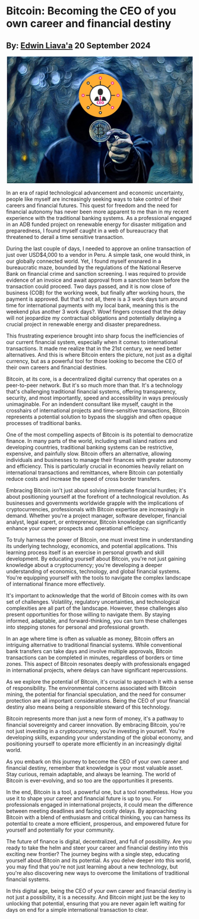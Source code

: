 #  Bitcoin: Becoming the CEO of you own career and financial destiny
## By: [Edwin Liava'a](https://github.com/EdwinLiavaa) 20 September 2024

<p align="center">
 <img width="500" src="https://github.com/EdwinLiavaa/liavaa.space/blob/main/blog/20240920/pic.png">
</p>

In an era of rapid technological advancement and economic uncertainty, people like myself are increasingly seeking ways to take control of their careers and financial futures. This quest for freedom and the need for financial autonomy has never been more apparent to me than in my recent experience with the traditional banking systems. As a professional engaged in an ADB funded project on renewable energy for disaster mitigation and preparedness, I found myself caught in a web of bureaucracy that threatened to derail a time sensitive transaction.

During the last couple of days, I needed to approve an online transaction of just over USD$4,000 to a vendor in Peru. A simple task, one would think, in our globally connected world. Yet, I found myself ensnared in a bureaucratic maze, bounded by the regulations of the National Reserve Bank on financial crime and sanction screening. I was required to provide evidence of an invoice and await approval from a sanction team before the transaction could proceed. Two days passed, and it is now close of business (COB) for the working week, but finally after working hours, the payment is approved. But that's not all, there is a 3 work days turn around time for international payments with my local bank, meaning this is the weekend plus another 3 work days?. Wow! fingers crossed that the delay will not jeopardize my contractual obligations and potentially delaying a crucial project in renewable energy and disaster preparedness.

This frustrating experience brought into sharp focus the inefficiencies of our current financial system, especially when it comes to international transactions. It made me realize that in the 21st century, we need better alternatives. And this is where Bitcoin enters the picture, not just as a digital currency, but as a powerful tool for those looking to become the CEO of their own careers and financial destinies.

Bitcoin, at its core, is a decentralized digital currency that operates on a peer-to-peer network. But it's so much more than that. It's a technology that's challenging traditional financial systems, offering transparency, security, and most importantly, speed and accessibility in ways previously unimaginable. For an indendent consultant like myself, caught in the crosshairs of international projects and time-sensitive transactions, Bitcoin represents a potential solution to bypass the sluggish and often opaque processes of traditional banks.

One of the most compelling aspects of Bitcoin is its potential to democratize finance. In many parts of the world, including small island nations and developing countries, traditional banking systems can be restrictive, expensive, and painfully slow. Bitcoin offers an alternative, allowing individuals and businesses to manage their finances with greater autonomy and efficiency. This is particularly crucial in economies heavily reliant on international transactions and remittances, where Bitcoin can potentially reduce costs and increase the speed of cross border transfers.

Embracing Bitcoin isn't just about solving immediate financial hurdles; it's about positioning yourself at the forefront of a technological revolution. As businesses and governments worldwide grapple with the implications of cryptocurrencies, professionals with Bitcoin expertise are increasingly in demand. Whether you're a project manager, software developer, financial analyst, legal expert, or entrepreneur, Bitcoin knowledge can significantly enhance your career prospects and operational efficiency.

To truly harness the power of Bitcoin, one must invest time in understanding its underlying technology, economics, and potential applications. This learning process itself is an exercise in personal growth and skill development. By educating yourself about Bitcoin, you're not just gaining knowledge about a cryptocurrency; you're developing a deeper understanding of economics, technology, and global financial systems. You're equipping yourself with the tools to navigate the complex landscape of international finance more effectively.

It's important to acknowledge that the world of Bitcoin comes with its own set of challenges. Volatility, regulatory uncertainties, and technological complexities are all part of the landscape. However, these challenges also present opportunities for those willing to navigate them. By staying informed, adaptable, and forward-thinking, you can turn these challenges into stepping stones for personal and professional growth.

In an age where time is often as valuable as money, Bitcoin offers an intriguing alternative to traditional financial systems. While conventional bank transfers can take days and involve multiple approvals, Bitcoin transactions can be completed in minutes, regardless of borders or time zones. This aspect of Bitcoin resonates deeply with professionals engaged in international projects, where delays can have significant repercussions.

As we explore the potential of Bitcoin, it's crucial to approach it with a sense of responsibility. The environmental concerns associated with Bitcoin mining, the potential for financial speculation, and the need for consumer protection are all important considerations. Being the CEO of your financial destiny also means being a responsible steward of this technology.

Bitcoin represents more than just a new form of money, it's a pathway to financial sovereignty and career innovation. By embracing Bitcoin, you're not just investing in a cryptocurrency, you're investing in yourself. You're developing skills, expanding your understanding of the global economy, and positioning yourself to operate more efficiently in an increasingly digital world.

As you embark on this journey to become the CEO of your own career and financial destiny, remember that knowledge is your most valuable asset. Stay curious, remain adaptable, and always be learning. The world of Bitcoin is ever-evolving, and so too are the opportunities it presents.

In the end, Bitcoin is a tool, a powerful one, but a tool nonetheless. How you use it to shape your career and financial future is up to you. For professionals engaged in international projects, it could mean the difference between meeting deadlines and facing costly delays. By approaching Bitcoin with a blend of enthusiasm and critical thinking, you can harness its potential to create a more efficient, prosperous, and empowered future for yourself and potentially for your community.

The future of finance is digital, decentralized, and full of possibility. Are you ready to take the helm and steer your career and financial destiny into this exciting new frontier? The journey begins with a single step, educating yourself about Bitcoin and its potential. As you delve deeper into this world, you may find that you're not just learning about a new technology, but you're also discovering new ways to overcome the limitations of traditional financial systems. 

In this digital age, being the CEO of your own career and financial destiny is not just a possibility, it is a necessity. And Bitcoin might just be the key to unlocking that potential, ensuring that you are never again left waiting for days on end for a simple international transaction to clear.

